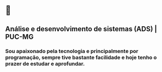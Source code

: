# 👋 

## Análise e desenvolvimento de sistemas (ADS) | PUC-MG

### Sou apaixonado pela tecnologia e principalmente por programação, sempre tive bastante facilidade e hoje tenho o prazer de estudar e aprofundar. 
